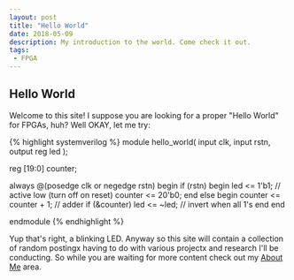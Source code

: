 ```yaml
---
layout: post
title: "Hello World"
date: 2018-05-09
description: My introduction to the world. Come check it out. 
tags: 
 - FPGA
---
```


## Hello World

Welcome to this site! I suppose you are looking for a proper "Hello World" for FPGAs, huh? Well OKAY, let me try:

{% highlight systemverilog  %}
module hello_world(
	input clk,
	input rstn,
	output reg led
);

reg [19:0] counter;

always @(posedge clk or negedge rstn) begin
	if (rstn) begin
		led <= 1'b1; // active low (turn off on reset)
		counter <= 20'b0;
	end else begin
		counter <= counter + 1; // adder
		if (&counter) led <= ~led; // invert when all 1's
	end
end

endmodule
{% endhighlight %}

Yup that's right, a blinking LED. Anyway so this site will contain a collection of random postingx having to do with various projectx and research I'll be conducting. So while you are waiting for more content check out my [About Me](/about.html) area.
